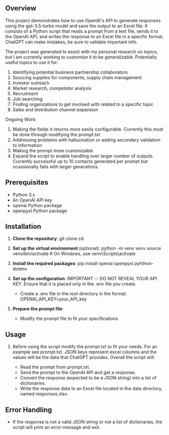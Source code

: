 ## Overview
This project demonstrates how to use OpenAI's API to generate responses using the gpt-3.5-turbo model and save the output to an Excel file. It consists of a Python script that reads a prompt from a text file, sends it to the OpenAI API, and writes the response to an Excel file in a specific format. ChatGPT can make mistakes, be sure to validate important info. 

The project was generated to assist with my personal research on topics, but I am currently working to customize it to be generalizable. Potentially useful topics to use it for:
1. Identifying potential business partnership collaborators
2. Sourcing supplies for components, supply chain management
3. Investor outreach
4. Market research, competetor analysis
5. Recruitment
6. Job searching
7. Finding organizations to get involved with related to a specific topic
8. Sales and distribution channel expansion

Ongoing Work:
1. Making the fields it returns more easily configurable. Currently this must be done through modifying the prompt.txt
2. Addressing problems with hallucination or adding secondary validation to information
3. Making the prompt more customizable
4. Expand the script to enable handling over larger number of outputs. Currently successful up to 10 contacts generated per prompt but ocassionally fails with larger generations.

## Prerequisites
- Python 3.x
- An OpenAI API key
- openai Python package
- openpyxl Python package

## Installation

1. **Clone the repository**:
   git clone <repository-url>
   cd <repository-directory>
   
2. **Set up the virtual environment** (optional):
   python -m venv venv
   source venv/bin/activate  # On Windows, use venv\\Scripts\\activate
   
3. **Install the required packages**:
   pip install openai openpyxl pyhthon-dotenv
   
4. **Set up the configuration**:
IMPORTANT -- DO NOT REVEAL YOUR API KEY. Ensure that it is placed only in the .env file you create.
   - Create a .env file in the root directory in the format:
    OPENAI_API_KEY=your_API_key

5. **Prepare the prompt file**:
   - Modify the prompt file to fit your specifications

## Usage
1. Before using the script modify the prompt.txt to fit your needs. For an example see prompt.txt. JSON keys represent excel columns and the values 
will be the data that ChatGPT provides. Overall the script will:

   - Read the prompt from prompt.txt.
   - Send the prompt to the OpenAI API and get a response.
   - Convert the response (expected to be a JSON string) into a list of dictionaries.
   - Write the response data to an Excel file located in the data directory, named responses.xlsx.


## Error Handling
- If the response is not a valid JSON string or not a list of dictionaries, the script will print an error message and exit.
